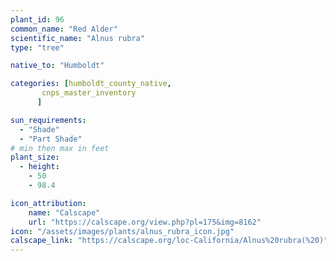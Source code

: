 ```yaml
---
plant_id: 96
common_name: "Red Alder"
scientific_name: "Alnus rubra"
type: "tree"

native_to: "Humboldt"

categories: [humboldt_county_native,
       cnps_master_inventory
      ]

sun_requirements:
  - "Shade"
  - "Part Shade"
# min then max in feet
plant_size:
  - height: 
    - 50
    - 98.4

icon_attribution: 
    name: "Calscape"
    url: "https://calscape.org/view.php?pl=175&img=8162" 
icon: "/assets/images/plants/alnus_rubra_icon.jpg" 
calscape_link: "https://calscape.org/loc-California/Alnus%20rubra(%20)"
---
```




